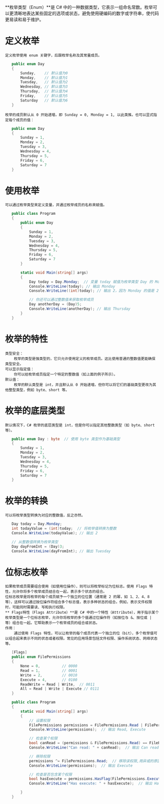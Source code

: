 **枚举类型（Enum）**是 C# 中的一种数据类型，它表示一组命名常数。枚举可以更清晰地表达某些固定的选项或状态，避免使用硬编码的数字或字符串，使代码更易读和易于维护。
# 定义枚举
    定义枚举使用 enum 关键字，后跟枚举名称及其常量成员。
 ```csharp
    public enum Day
    {
        Sunday,    // 默认值为0
        Monday,    // 默认值为1
        Tuesday,   // 默认值为2
        Wednesday, // 默认值为3
        Thursday,  // 默认值为4
        Friday,    // 默认值为5
        Saturday   // 默认值为6
    }
 ```
    枚举的成员默认从 0 开始递增。即 Sunday = 0, Monday = 1, 以此类推。也可以显式指定每个成员的值：
 ```csharp
    public enum Day
    {
        Sunday = 1,
        Monday = 2,
        Tuesday = 3,
        Wednesday = 4,
        Thursday = 5,
        Friday = 6,
        Saturday = 7
    }
 ```

# 使用枚举
    可以通过枚举类型来定义变量，并通过枚举成员的名称来赋值。
 ```csharp
    public class Program
    {
        public enum Day
        {
            Sunday = 1,
            Monday = 2,
            Tuesday = 3,
            Wednesday = 4,
            Thursday = 5,
            Friday = 6,
            Saturday = 7
        }

        static void Main(string[] args)
        {
            Day today = Day.Monday;  // 变量 today 赋值为枚举类型 Day 的 Monday
            Console.WriteLine(today); // 输出 Monday
            Console.WriteLine((int)today); // 输出 2，因为 Monday 的值是 2

            // 你还可以通过整数值来获取枚举成员
            Day anotherDay = (Day)5;
            Console.WriteLine(anotherDay); // 输出 Thursday
        }
    }
 ```

# 枚举的特性
    类型安全：
        枚举的类型是强类型的，它只允许使用定义的枚举成员。这比使用普通的整数值更能确保类型安全。
    可以显示指定值：
        你可以给枚举成员指定一个特定的整数值（如上面的例子所示）。
    默认值：
        枚举的默认类型是 int，并且默认从 0 开始递增。但你可以将它们的基础类型更改为其他整型类型，例如 byte、short 等。

# 枚举的底层类型
    默认情况下，C# 枚举的底层类型是 int，但是你可以指定其他整数类型（如 byte、short 等）。
 ```csharp
    public enum Day : byte  // 使用 byte 类型作为基础类型
    {
        Sunday = 1,
        Monday = 2,
        Tuesday = 3,
        Wednesday = 4,
        Thursday = 5,
        Friday = 6,
        Saturday = 7
    }
 ```

# 枚举的转换
    可以将枚举类型转换为对应的整数值，反之亦然。
 ```csharp
    Day today = Day.Monday;
    int todayValue = (int)today;  // 将枚举值转换为整数
    Console.WriteLine(todayValue); // 输出 2

    // 从整数值转换为枚举类型
    Day dayFromInt = (Day)3;
    Console.WriteLine(dayFromInt); // 输出 Tuesday
 ```

# 位标志枚举
    如果枚举成员需要组合使用（如使用位操作），则可以将枚举标记为位标志。使用 Flags 特性，允许你将多个枚举成员结合在一起，表示多个状态的组合。
    位标志枚举是将枚举的每个成员赋予一个独立的位位置（通常是 2 的幂，如 1、2、4、8 等），这样可以通过按位操作符组合多个标志值，表示多种状态的组合。例如，表示文件权限时，可能同时需要读、写和执行权限。
    ** Flags特性（Flags Attribute）**是 C# 中的一个特性（Attribute），用于指示某个枚举类型是一个位标志枚举，允许你将枚举的多个值通过位操作符（如按位与 &、按位或 | 等）组合在一起。它帮助表示一个枚举成员的组合或状态。
    作用：
        通过使用 Flags 特性，可以让枚举的每个成员代表一个独立的位（bit），多个枚举值可以组合起来表示不同的状态或者权限。常见的应用场景包括文件权限、操作系统状态、网络状态等。
 ```csharp
    [Flags]
    public enum FilePermissions
    {
        None = 0,          // 0000
        Read = 1,          // 0001
        Write = 2,         // 0010
        Execute = 4,       // 0100
        ReadWrite = Read | Write,  // 0011
        All = Read | Write | Execute // 0111
    }

    public class Program
    {
        static void Main(string[] args)
        {
            // 设置权限
            FilePermissions permissions = FilePermissions.Read | FilePermissions.Execute;  // 组合多个权限
            Console.WriteLine(permissions);  // 输出 Read, Execute

            // 检查某个权限
            bool canRead = (permissions & FilePermissions.Read) == FilePermissions.Read;
            Console.WriteLine("Can read: " + canRead);  // 输出 Can read: True

            // 移除权限
            permissions ^= FilePermissions.Read;  // 移除读权限,用异或的原因是因为相同为1不同为0
            Console.WriteLine(permissions);  // 输出 Execute

            // 检查是否包含某个权限
            bool hasExecute = permissions.HasFlag(FilePermissions.Execute);  // 检查是否包含执行权限
            Console.WriteLine("Has execute: " + hasExecute);  // 输出 Has execute: True

        }
    }
 ```